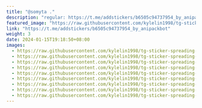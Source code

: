 ```yaml
---
title: "@somyta ."
description: "regular: https://t.me/addstickers/b6505c94737954_by_anipackbot"
featured_image: "https://raw.githubusercontent.com/kylelin1998/tg-sticker-spreading-worldwide-images/main/img/7bd1587a-bc63-4b00-b803-676f382a084b.jpg"
link: "https://t.me/addstickers/b6505c94737954_by_anipackbot"
weight: 3
date: 2024-01-15T19:18:50+08:00
images:
  - https://raw.githubusercontent.com/kylelin1998/tg-sticker-spreading-worldwide-images/main/img/7bd1587a-bc63-4b00-b803-676f382a084b.jpg
  - https://raw.githubusercontent.com/kylelin1998/tg-sticker-spreading-worldwide-images/main/img/875a77ad-f74e-427e-9a41-76e7bb5358c8.jpg
  - https://raw.githubusercontent.com/kylelin1998/tg-sticker-spreading-worldwide-images/main/img/d3f48f6b-b9d8-46d9-9c60-9b927b659836.jpg
  - https://raw.githubusercontent.com/kylelin1998/tg-sticker-spreading-worldwide-images/main/img/78617ab9-6dec-4a30-8bb7-c8bf7ef2800f.jpg
  - https://raw.githubusercontent.com/kylelin1998/tg-sticker-spreading-worldwide-images/main/img/abb12b37-8f08-451b-a9f8-c31298065036.jpg
  - https://raw.githubusercontent.com/kylelin1998/tg-sticker-spreading-worldwide-images/main/img/ca08d03d-f565-4515-9637-7c41dc10b15d.jpg
  - https://raw.githubusercontent.com/kylelin1998/tg-sticker-spreading-worldwide-images/main/img/061f8049-14e5-4d36-8f46-f674f8d25a1a.jpg
  - https://raw.githubusercontent.com/kylelin1998/tg-sticker-spreading-worldwide-images/main/img/6262e4db-700c-4db8-a1c4-06329d50a975.jpg
  - https://raw.githubusercontent.com/kylelin1998/tg-sticker-spreading-worldwide-images/main/img/57f881e4-47b2-4856-9cea-16ee64702b25.jpg
---
```

